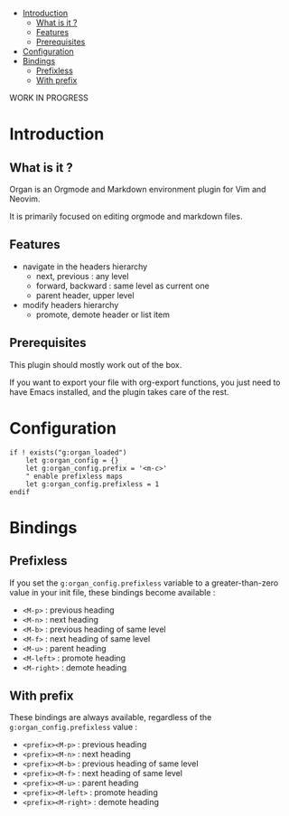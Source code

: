 <!-- vim: set filetype=markdown: -->

<!-- vim-markdown-toc GFM -->

* [Introduction](#introduction)
    * [What is it ?](#what-is-it-)
    * [Features](#features)
    * [Prerequisites](#prerequisites)
* [Configuration](#configuration)
* [Bindings](#bindings)
    * [Prefixless](#prefixless)
    * [With prefix](#with-prefix)

<!-- vim-markdown-toc -->

WORK IN PROGRESS

# Introduction
## What is it ?

Organ is an Orgmode and Markdown environment plugin for Vim and Neovim.

It is primarily focused on editing orgmode and markdown files.

## Features

- navigate in the headers hierarchy
  + next, previous : any level
  + forward, backward : same level as current one
  + parent header, upper level
- modify headers hierarchy
  + promote, demote header or list item

## Prerequisites

This plugin should mostly work out of the box.

If you want to export your file with org-export functions, you just need
to have Emacs installed, and the plugin takes care of the rest.

# Configuration

```vim
if ! exists("g:organ_loaded")
	let g:organ_config = {}
	let g:organ_config.prefix = '<m-c>'
	" enable prefixless maps
	let g:organ_config.prefixless = 1
endif
```

# Bindings
## Prefixless

If you set the `g:organ_config.prefixless` variable to a greater-than-zero
value in your init file, these bindings become available :

- `<M-p>`     : previous heading
- `<M-n>`     : next heading
- `<M-b>`     : previous heading of same level
- `<M-f>`     : next heading of same level
- `<M-u>`     : parent heading
- `<M-left>`  : promote heading
- `<M-right>` : demote heading

## With prefix

These bindings are always available, regardless of the
`g:organ_config.prefixless` value :

- `<prefix><M-p>`     : previous heading
- `<prefix><M-n>`     : next heading
- `<prefix><M-b>`     : previous heading of same level
- `<prefix><M-f>`     : next heading of same level
- `<prefix><M-u>`     : parent heading
- `<prefix><M-left>`  : promote heading
- `<prefix><M-right>` : demote heading
